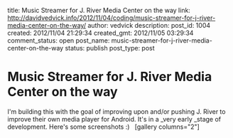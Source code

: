 title: Music Streamer for J. River Media Center on the way
link: http://davidvedvick.info/2012/11/04/coding/music-streamer-for-j-river-media-center-on-the-way/
author: vedvick
description: 
post_id: 1004
created: 2012/11/04 21:29:34
created_gmt: 2012/11/05 03:29:34
comment_status: open
post_name: music-streamer-for-j-river-media-center-on-the-way
status: publish
post_type: post

# Music Streamer for J. River Media Center on the way

I'm building this with the goal of improving upon and/or pushing J. River to improve their own media player for Android. It's in a _very early _stage of development. Here's some screenshots :)   [gallery columns="2"]